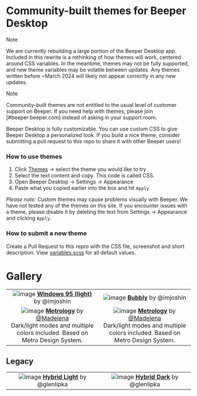 # Community-built themes for Beeper Desktop

> [!NOTE]
> We are currently rebuilding a large portion of the Beeper Desktop app. Included in this rewrite is a rethinking of how themes will work, centered around CSS variables.
> In the meantime, themes may not be fully supported, and new theme variables may be volatile between updates.
> Any themes written before ~March 2024 will likely not appear correctly in any new updates.

> [!NOTE]
> Community-built themes are not entitled to the usual level of customer support
> on Beeper. If you need help with themes, please
> join [#beeper:beeper.com] instead of asking in your support room.

Beeper Desktop is fully customizable. You can use custom CSS to give Beeper Desktop a personalized look. If you build a nice theme, consider submitting a pull request to this repo to share it with other Beeper users!


### How to use themes
1. Click [Themes](https://github.com/beeper/themes/tree/main/themes) -> select the theme you would like to try 
2. Select the text content and copy. This code is called CSS.
3. Open Beeper Desktop -> Settings -> Appearance 
4. Paste what you copied earlier into the box and hit `Apply`

*Please note:* Custom themes may cause problems visually with Beeper. We have not tested any of the themes on this site. If you encounter issues with a theme, please disable it by deleting the text from Settings -> Appearance and clicking `Apply`.


### How to submit a new theme

Create a Pull Request to this repro with the CSS file, screenshot and short description.
View [variables.scss](https://github.com/beeper/themes/tree/main/variables.scss) for all default values.


# Gallery

| | |
|:---:|:---:|
| ![image](https://github.com/beeper/themes/blob/main/themes/windows95.png) [**Windows 95 (light)**](https://github.com/beeper/themes/blob/main/themes/windows95.css) by @imjoshin | ![image](https://github.com/beeper/themes/blob/main/themes/bubbly.png) [**Bubbly**](https://github.com/beeper/themes/blob/main/themes/bubbly.css) by @imjoshin |
| ![image](https://user-images.githubusercontent.com/4341881/184789029-0a8f03bc-1691-4998-875a-90f79d6bab82.png) [**Metrology**](https://github.com/Madelena/metrology-for-beeper) by [@Madelena](https://github.com/Madelena) <br/> Dark/light modes and multiple colors included. Based on Metro Design System. | ![image](https://user-images.githubusercontent.com/4341881/184405906-45f67b70-dd0b-4457-8d55-8633cf497abc.png) [**Metrology**](https://github.com/Madelena/metrology-for-beeper) by [@Madelena](https://github.com/Madelena) <br/> Dark/light modes and multiple colors included. Based on Metro Design System. | 



## Legacy

| | |
|:---:|:---:|
| ![image](https://user-images.githubusercontent.com/1048265/192404286-6120c693-586f-4374-8ff0-a7a4ec267202.png) [**Hybrid Light**](https://github.com/beeper/themes/blob/main/legacy/glenlipka-hybrid-light.css) by @glenlipka | ![image](https://user-images.githubusercontent.com/1048265/192404393-a95a0299-19da-4afe-8de4-da4fe8c44ca9.png) [**Hybrid Dark**](https://github.com/beeper/themes/blob/main/legacy/glenlipka-hybrid-dark.css) by @glenlipka |
